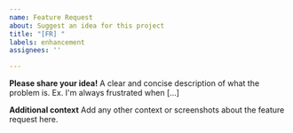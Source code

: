 ```yaml
---
name: Feature Request
about: Suggest an idea for this project
title: "[FR] "
labels: enhancement
assignees: ''

---
```


**Please share your idea!**
A clear and concise description of what the problem is. Ex. I'm always frustrated when [...]

**Additional context**
Add any other context or screenshots about the feature request here.

